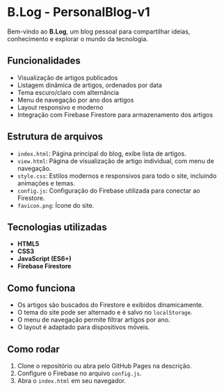 # B.Log - PersonalBlog-v1

Bem-vindo ao **B.Log**, um blog pessoal para compartilhar ideias, conhecimento e explorar o mundo da tecnologia.

## Funcionalidades
- Visualização de artigos publicados
- Listagem dinâmica de artigos, ordenados por data
- Tema escuro/claro com alternância
- Menu de navegação por ano dos artigos
- Layout responsivo e moderno
- Integração com Firebase Firestore para armazenamento dos artigos

## Estrutura de arquivos
- `index.html`: Página principal do blog, exibe lista de artigos.
- `view.html`: Página de visualização de artigo individual, com menu de navegação.
- `style.css`: Estilos modernos e responsivos para todo o site, incluindo animações e temas.
- `config.js`: Configuração do Firebase utilizada para conectar ao Firestore.
- `favicon.png`: Ícone do site.

## Tecnologias utilizadas
- **HTML5**
- **CSS3**
- **JavaScript (ES6+)**
- **Firebase Firestore**

## Como funciona
- Os artigos são buscados do Firestore e exibidos dinamicamente.
- O tema do site pode ser alternado e é salvo no `localStorage`.
- O menu de navegação permite filtrar artigos por ano.
- O layout é adaptado para dispositivos móveis.

## Como rodar
1. Clone o repositório ou abra pelo GitHub Pages na descrição.
2. Configure o Firebase no arquivo `config.js`.
3. Abra o `index.html` em seu navegador.

